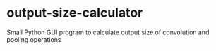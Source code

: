 # output-size-calculator
Small Python GUI program to calculate output size of convolution and pooling operations
